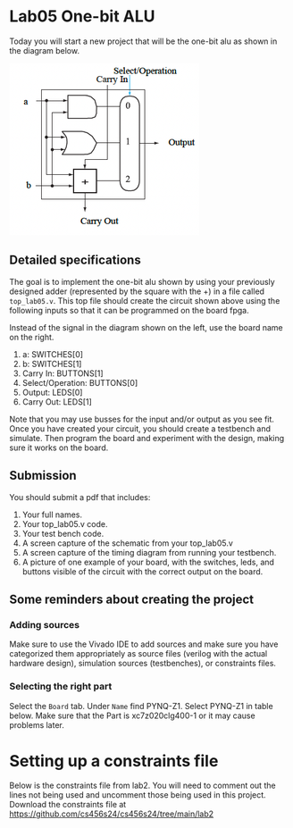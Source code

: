 # Lab05 One-bit ALU
Today you will start a new project that will be the one-bit alu as shown in the diagram below.

![one-bit_alu](../lab05/one-bit_alu.png)

## Detailed specifications
The goal is to implement the one-bit alu shown by using your previously designed adder 
(represented by the square with the +) in a file called `top_lab05.v`. 
This top file should create the circuit shown above using the following inputs so 
that it can be programmed on the board fpga.

Instead of the signal in the diagram shown on the left, use the board name on the right.
1. a: SWITCHES[0]
2. b: SWITCHES[1]
3. Carry In: BUTTONS[1]
4. Select/Operation: BUTTONS[0]
5. Output: LEDS[0]
6. Carry Out: LEDS[1]

Note that you may use busses for the input and/or output as you see fit. 
Once you have created your circuit, you should create a testbench and simulate.
Then program the board and experiment with the design, making sure it works on the board.

## Submission
You should submit a pdf that includes:
1. Your full names.
2. Your top_lab05.v code.
3. Your test bench code.
4. A screen capture of the schematic from your top_lab05.v
5. A screen capture of the timing diagram from running your testbench.
6. A picture of one example of your board, with the switches, leds, and buttons visible
   of the circuit with the correct output on the board.


## Some reminders about creating the project
### Adding sources
Make sure to use the Vivado IDE to add sources and make sure you have categorized them appropriately as source files (verilog with the actual hardware design), simulation sources (testbenches), or constraints files.

### Selecting the right part
Select the `Board` tab. Under `Name` find PYNQ-Z1.
Select PYNQ-Z1 in table below. Make sure that the Part is xc7z020clg400-1 or it may cause problems later.



# Setting up a constraints file
Below is the constraints file from lab2. You will need to comment out the lines not 
being used and uncomment those being used in this project.
Download the constraints file at https://github.com/cs456s24/cs456s24/tree/main/lab2 
